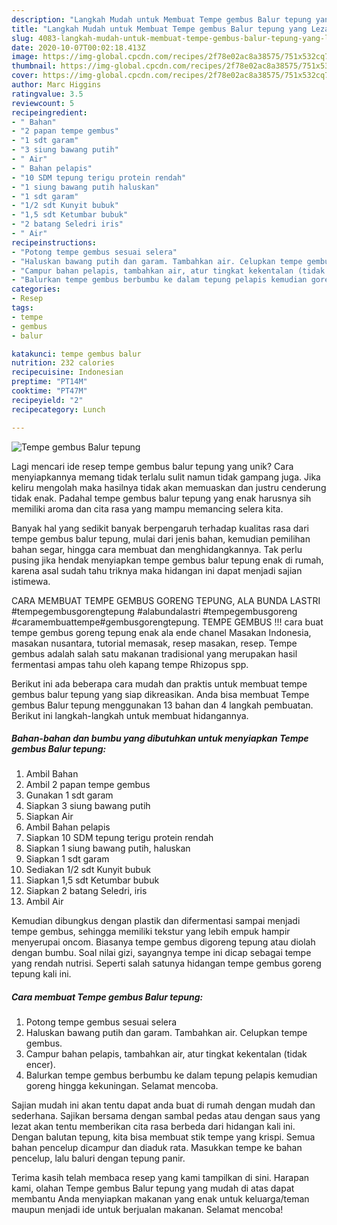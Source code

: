 ```yaml
---
description: "Langkah Mudah untuk Membuat Tempe gembus Balur tepung yang Lezat Sekali"
title: "Langkah Mudah untuk Membuat Tempe gembus Balur tepung yang Lezat Sekali"
slug: 4083-langkah-mudah-untuk-membuat-tempe-gembus-balur-tepung-yang-lezat-sekali
date: 2020-10-07T00:02:18.413Z
image: https://img-global.cpcdn.com/recipes/2f78e02ac8a38575/751x532cq70/tempe-gembus-balur-tepung-foto-resep-utama.jpg
thumbnail: https://img-global.cpcdn.com/recipes/2f78e02ac8a38575/751x532cq70/tempe-gembus-balur-tepung-foto-resep-utama.jpg
cover: https://img-global.cpcdn.com/recipes/2f78e02ac8a38575/751x532cq70/tempe-gembus-balur-tepung-foto-resep-utama.jpg
author: Marc Higgins
ratingvalue: 3.5
reviewcount: 5
recipeingredient:
- " Bahan"
- "2 papan tempe gembus"
- "1 sdt garam"
- "3 siung bawang putih"
- " Air"
- " Bahan pelapis"
- "10 SDM tepung terigu protein rendah"
- "1 siung bawang putih haluskan"
- "1 sdt garam"
- "1/2 sdt Kunyit bubuk"
- "1,5 sdt Ketumbar bubuk"
- "2 batang Seledri iris"
- " Air"
recipeinstructions:
- "Potong tempe gembus sesuai selera"
- "Haluskan bawang putih dan garam. Tambahkan air. Celupkan tempe gembus."
- "Campur bahan pelapis, tambahkan air, atur tingkat kekentalan (tidak encer)."
- "Balurkan tempe gembus berbumbu ke dalam tepung pelapis kemudian goreng hingga kekuningan. Selamat mencoba."
categories:
- Resep
tags:
- tempe
- gembus
- balur

katakunci: tempe gembus balur 
nutrition: 232 calories
recipecuisine: Indonesian
preptime: "PT14M"
cooktime: "PT47M"
recipeyield: "2"
recipecategory: Lunch

---
```



![Tempe gembus Balur tepung](https://img-global.cpcdn.com/recipes/2f78e02ac8a38575/751x532cq70/tempe-gembus-balur-tepung-foto-resep-utama.jpg)

Lagi mencari ide resep tempe gembus balur tepung yang unik? Cara menyiapkannya memang tidak terlalu sulit namun tidak gampang juga. Jika keliru mengolah maka hasilnya tidak akan memuaskan dan justru cenderung tidak enak. Padahal tempe gembus balur tepung yang enak harusnya sih memiliki aroma dan cita rasa yang mampu memancing selera kita.

Banyak hal yang sedikit banyak berpengaruh terhadap kualitas rasa dari tempe gembus balur tepung, mulai dari jenis bahan, kemudian pemilihan bahan segar, hingga cara membuat dan menghidangkannya. Tak perlu pusing jika hendak menyiapkan tempe gembus balur tepung enak di rumah, karena asal sudah tahu triknya maka hidangan ini dapat menjadi sajian istimewa.

CARA MEMBUAT TEMPE GEMBUS GORENG TEPUNG, ALA BUNDA LASTRI #tempegembusgorengtepung #alabundalastri #tempegembusgoreng #caramembuattempe#gembusgorengtepung. TEMPE GEMBUS !!! cara buat tempe gembus goreng tepung enak ala ende chanel Masakan Indonesia, masakan nusantara, tutorial memasak, resep masakan, resep. Tempe gembus adalah salah satu makanan tradisional yang merupakan hasil fermentasi ampas tahu oleh kapang tempe Rhizopus spp.


Berikut ini ada beberapa cara mudah dan praktis untuk membuat tempe gembus balur tepung yang siap dikreasikan. Anda bisa membuat Tempe gembus Balur tepung menggunakan 13 bahan dan 4 langkah pembuatan. Berikut ini langkah-langkah untuk membuat hidangannya.

<!--inarticleads1-->

##### Bahan-bahan dan bumbu yang dibutuhkan untuk menyiapkan Tempe gembus Balur tepung:

1. Ambil  Bahan
1. Ambil 2 papan tempe gembus
1. Gunakan 1 sdt garam
1. Siapkan 3 siung bawang putih
1. Siapkan  Air
1. Ambil  Bahan pelapis
1. Siapkan 10 SDM tepung terigu protein rendah
1. Siapkan 1 siung bawang putih, haluskan
1. Siapkan 1 sdt garam
1. Sediakan 1/2 sdt Kunyit bubuk
1. Siapkan 1,5 sdt Ketumbar bubuk
1. Siapkan 2 batang Seledri, iris
1. Ambil  Air


Kemudian dibungkus dengan plastik dan difermentasi sampai menjadi tempe gembus, sehingga memiliki tekstur yang lebih empuk hampir menyerupai oncom. Biasanya tempe gembus digoreng tepung atau diolah dengan bumbu. Soal nilai gizi, sayangnya tempe ini dicap sebagai tempe yang rendah nutrisi. Seperti salah satunya hidangan tempe gembus goreng tepung kali ini. 

<!--inarticleads2-->

##### Cara membuat Tempe gembus Balur tepung:

1. Potong tempe gembus sesuai selera
1. Haluskan bawang putih dan garam. Tambahkan air. Celupkan tempe gembus.
1. Campur bahan pelapis, tambahkan air, atur tingkat kekentalan (tidak encer).
1. Balurkan tempe gembus berbumbu ke dalam tepung pelapis kemudian goreng hingga kekuningan. Selamat mencoba.


Sajian mudah ini akan tentu dapat anda buat di rumah dengan mudah dan sederhana. Sajikan bersama dengan sambal pedas atau dengan saus yang lezat akan tentu memberikan cita rasa berbeda dari hidangan kali ini. Dengan balutan tepung, kita bisa membuat stik tempe yang krispi. Semua bahan pencelup dicampur dan diaduk rata. Masukkan tempe ke bahan pencelup, lalu baluri dengan tepung panir. 

Terima kasih telah membaca resep yang kami tampilkan di sini. Harapan kami, olahan Tempe gembus Balur tepung yang mudah di atas dapat membantu Anda menyiapkan makanan yang enak untuk keluarga/teman maupun menjadi ide untuk berjualan makanan. Selamat mencoba!
